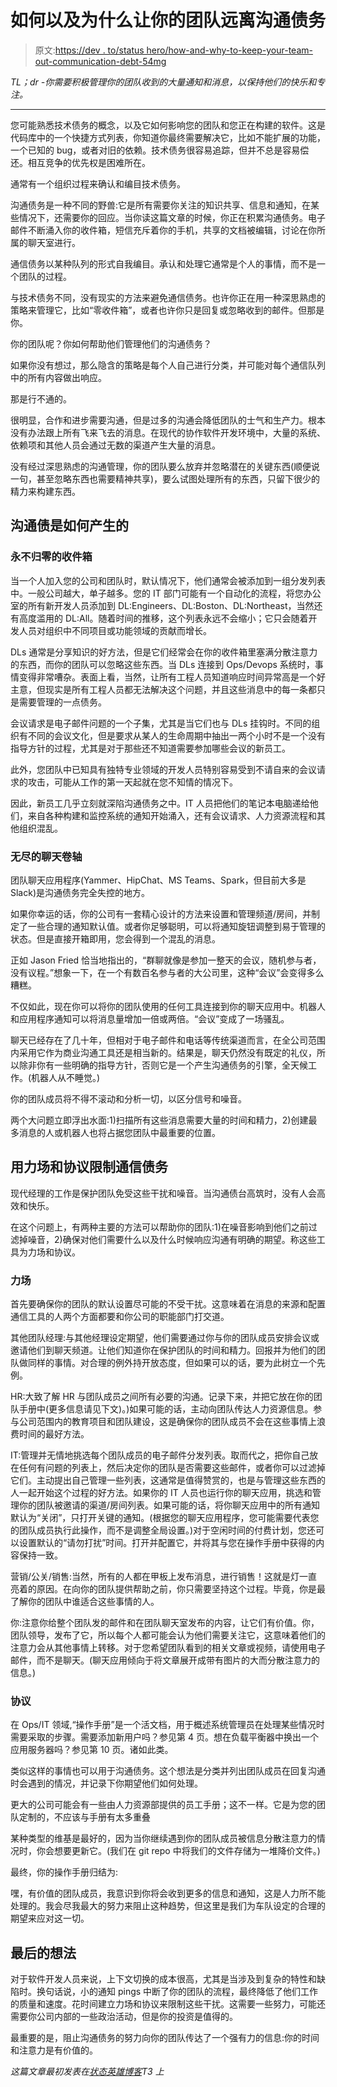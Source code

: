 # 如何以及为什么让你的团队远离沟通债务

> 原文:[https://dev . to/status hero/how-and-why-to-keep-your-team-out-communication-debt-54mg](https://dev.to/statushero/how-and-why-to-keep-your-team-out-of-communication-debt-54mg)

*TL；dr -你需要积极管理你的团队收到的大量通知和消息，以保持他们的快乐和专注。*

* * *

您可能熟悉技术债务的概念，以及它如何影响您的团队和您正在构建的软件。这是代码库中的一个快捷方式列表，你知道你最终需要解决它，比如不能扩展的功能，一个已知的 bug，或者对旧的依赖。技术债务很容易追踪，但并不总是容易偿还。相互竞争的优先权是困难所在。

通常有一个组织过程来确认和编目技术债务。

沟通债务是一种不同的野兽:它是所有需要你关注的知识共享、信息和通知，在某些情况下，还需要你的回应。当你读这篇文章的时候，你正在积累沟通债务。电子邮件不断涌入你的收件箱，短信充斥着你的手机，共享的文档被编辑，讨论在你所属的聊天室进行。

通信债务以某种队列的形式自我编目。承认和处理它通常是个人的事情，而不是一个团队的过程。

与技术债务不同，没有现实的方法来避免通信债务。也许你正在用一种深思熟虑的策略来管理它，比如“零收件箱”，或者也许你只是回复或忽略收到的邮件。但那是你。

你的团队呢？你如何帮助他们管理他们的沟通债务？

如果你没有想过，那么隐含的策略是每个人自己进行分类，并可能对每个通信队列中的所有内容做出响应。

那是行不通的。

很明显，合作和进步需要沟通，但是过多的沟通会降低团队的士气和生产力。根本没有办法跟上所有飞来飞去的消息。在现代的协作软件开发环境中，大量的系统、依赖项和其他人员会通过无数的渠道产生大量的消息。

没有经过深思熟虑的沟通管理，你的团队要么放弃并忽略潜在的关键东西(顺便说一句，甚至忽略东西也需要精神共享)，要么试图处理所有的东西，只留下很少的精力来构建东西。

## 沟通债是如何产生的

### 永不归零的收件箱

当一个人加入您的公司和团队时，默认情况下，他们通常会被添加到一组分发列表中。一般公司越大，单子越多。您的 IT 部门可能有一个自动化的流程，将您办公室的所有新开发人员添加到 DL:Engineers、DL:Boston、DL:Northeast，当然还有高度滥用的 DL:All。随着时间的推移，这个列表永远不会缩小；它只会随着开发人员对组织中不同项目或功能领域的贡献而增长。

DLs 通常是分享知识的好方法，但是它们经常会在你的收件箱里塞满分散注意力的东西，而你的团队可以忽略这些东西。当 DLs 连接到 Ops/Devops 系统时，事情变得非常嘈杂。表面上看，当然，让所有工程人员知道响应时间异常高是一个好主意，但现实是所有工程人员都无法解决这个问题，并且这些消息中的每一条都只是需要管理的一点债务。

会议请求是电子邮件问题的一个子集，尤其是当它们也与 DLs 挂钩时。不同的组织有不同的会议文化，但是要求从某人的生命周期中抽出一两个小时不是一个没有指导方针的过程，尤其是对于那些还不知道需要参加哪些会议的新员工。

此外，您团队中已知具有独特专业领域的开发人员特别容易受到不请自来的会议请求的攻击，可能从工作的第一天起就在您不知情的情况下。

因此，新员工几乎立刻就深陷沟通债务之中。IT 人员把他们的笔记本电脑递给他们，来自各种构建和监控系统的通知开始涌入，还有会议请求、人力资源流程和其他组织混乱。

### 无尽的聊天卷轴

团队聊天应用程序(Yammer、HipChat、MS Teams、Spark，但目前大多是 Slack)是沟通债务完全失控的地方。

如果你幸运的话，你的公司有一套精心设计的方法来设置和管理频道/房间，并制定了一些合理的通知默认值。或者你足够聪明，可以将通知旋钮调整到易于管理的状态。但是直接开箱即用，您会得到一个混乱的消息。

正如 Jason Fried 恰当地指出的，“群聊就像是参加一整天的会议，随机参与者，没有议程。”想象一下，在一个有数百名参与者的大公司里，这种“会议”会变得多么糟糕。

不仅如此，现在你可以将你的团队使用的任何工具连接到你的聊天应用中。机器人和应用程序通知可以将消息量增加一倍或两倍。“会议”变成了一场骚乱。

聊天已经存在了几十年，但相对于电子邮件和电话等传统渠道而言，在全公司范围内采用它作为商业沟通工具还是相当新的。结果是，聊天仍然没有既定的礼仪，所以除非你有一些明确的指导方针，否则它是一个产生沟通债务的引擎，全天候工作。(机器人从不睡觉。)

你的团队成员将不得不滚动和分析一切，以区分信号和噪音。

两个大问题立即浮出水面:1)扫描所有这些消息需要大量的时间和精力，2)创建最多消息的人或机器人也将占据您团队中最重要的位置。

## 用力场和协议限制通信债务

现代经理的工作是保护团队免受这些干扰和噪音。当沟通债台高筑时，没有人会高效和快乐。

在这个问题上，有两种主要的方法可以帮助你的团队:1)在噪音影响到他们之前过滤掉噪音，2)确保对他们需要什么以及什么时候响应沟通有明确的期望。称这些工具为力场和协议。

### 力场

首先要确保你的团队的默认设置尽可能的不受干扰。这意味着在消息的来源和配置通信工具的人两个方面都要和你公司的职能部门打交道。

其他团队经理:与其他经理设定期望，他们需要通过你与你的团队成员安排会议或邀请他们到聊天频道。让他们知道你在保护团队的时间和精力。回报并为他们的团队做同样的事情。对合理的例外持开放态度，但如果可以的话，要为此树立一个先例。

HR:大致了解 HR 与团队成员之间所有必要的沟通。记录下来，并把它放在你的团队手册中(更多信息请见下文)。)如果可能的话，主动向团队传达人力资源信息。参与公司范围内的教育项目和团队建设，这是确保你的团队成员不会在这些事情上浪费时间的最好方法。

IT:管理并无情地挑选每个团队成员的电子邮件分发列表。取而代之，把你自己放在任何有问题的列表上，然后决定你的团队是否需要这些邮件，或者你可以过滤掉它们。主动提出自己管理一些列表，这通常是值得赞赏的，也是与管理这些东西的人一起开始这个过程的好方法。如果你的 IT 人员也运行你的聊天应用，挑选和管理你的团队被邀请的渠道/房间列表。如果可能的话，将你聊天应用中的所有通知默认为“关闭”，只打开关键的通知。(根据您的聊天应用程序，您可能需要代表您的团队成员执行此操作，而不是调整全局设置。)对于空闲时间的付费计划，您还可以设置默认的“请勿打扰”时间。打开并配置它，并将其与您在操作手册中获得的内容保持一致。

营销/公关/销售:当然，所有的人都在甲板上发布消息，进行销售！这就是灯一直亮着的原因。在向你的团队提供帮助之前，你只需要坚持这个过程。毕竟，你是最了解你的团队中谁适合这些事情的人。

你:注意你给整个团队发的邮件和在团队聊天室发布的内容，让它们有价值。你，团队领导，发布了它，所以每个人都可能会认为他们需要关注它，这意味着他们的注意力会从其他事情上转移。对于您希望团队看到的相关文章或视频，请使用电子邮件，而不是聊天。(聊天应用倾向于将文章展开成带有图片的大而分散注意力的信息。)

### 协议

在 Ops/IT 领域,“操作手册”是一个活文档，用于概述系统管理员在处理某些情况时需要采取的步骤。需要添加新用户吗？参见第 4 页。想在负载平衡器中换出一个应用服务器吗？参见第 10 页。诸如此类。

类似这样的事情也可以用于沟通债务。这个想法是分类并列出团队成员在回复沟通时会遇到的情况，并记录下你期望他们如何处理。

更大的公司可能会有一些由人力资源部提供的员工手册；这不一样。它是为您的团队定制的，不应该与手册有太多重叠

某种类型的维基是最好的，因为当你继续遇到你的团队成员被信息分散注意力的情况时，你会想要更新它。(我们在 git repo 中将我们的文件存储为一堆降价文件。)

最终，你的操作手册归结为:

嘿，有价值的团队成员，我意识到你将会收到更多的信息和通知，这是人力所不能处理的。我会尽我最大的努力来阻止这种趋势，但这里是我们为车队设定的合理的期望来应对这一切。

## 最后的想法

对于软件开发人员来说，上下文切换的成本很高，尤其是当涉及到复杂的特性和缺陷时。换句话说，小的通知 pings 中断了你的团队的流程，最终降低了他们工作的质量和速度。花时间建立力场和协议来限制这些干扰。这需要一些努力，可能还需要你公司内部的一些政治活动，但是你的投资是值得的。

最重要的是，阻止沟通债务的努力向你的团队传达了一个强有力的信息:你的时间和注意力是有价值的。

*这篇文章最初发表在[状态英雄博客](https://StatusHero.com/blog)T3 上*